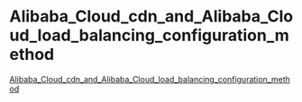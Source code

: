 # Alibaba_Cloud_cdn_and_Alibaba_Cloud_load_balancing_configuration_method
[Alibaba_Cloud_cdn_and_Alibaba_Cloud_load_balancing_configuration_method](https://aiwithcloud.com/2022/09/14/alibaba_cloud_cdn_and_alibaba_cloud_load_balancing_configuration_method/)